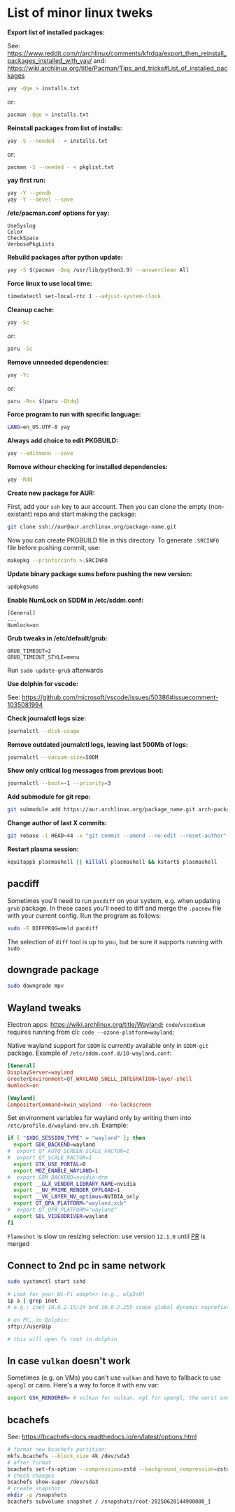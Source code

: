 # List of minor linux tweks

**Export list of installed packages:**

See: <https://www.reddit.com/r/archlinux/comments/kfrdqa/export_then_reinstall_packages_installed_with_yay/>
and: <https://wiki.archlinux.org/title/Pacman/Tips_and_tricks#List_of_installed_packages>

```sh
yay -Qqe > installs.txt
```

or:

```sh
pacman -Qqe > installs.txt
```

**Reinstall packages from list of installs:**

```sh
yay -S --needed - < installs.txt
```

or:

```sh
pacman -S --needed - < pkglist.txt
```

**yay first run:**

```sh
yay -Y --gendb
yay -Y --devel --save
```

**/etc/pacman.conf options for yay:**

```text
UseSyslog
Color
CheckSpace
VerbosePkgLists
```

**Rebuild packages after python update:**

```sh
yay -S $(pacman -Qoq /usr/lib/python3.9) --answerclean All
```

**Force linux to use local time:**

```sh
timedatectl set-local-rtc 1 --adjust-system-clock
```

**Cleanup cache:**

```sh
yay -Sc
```

or:

```sh
paru -Sc
```

**Remove unneeded dependencies:**

```sh
yay -Yc
```

or:

```sh
paru -Rns $(paru -Qtdq)
```

**Force program to run with specific language:**

```sh
LANG=en_US.UTF-8 yay
```

**Always add choice to edit PKGBUILD:**

```sh
yay --editmenu --save
```

**Remove withour checking for installed dependencies:**

```sh
yay -Rdd
```

**Create new package for AUR:**

First, add your `ssh` key to aur account. Then you can clone the empty (non-existant) repo and start making the package:

```sh
git clone ssh://aur@aur.archlinux.org/package-name.git
```

Now you can create PKGBUILD file in this directory. To generate `.SRCINFO` file before pushing commit, use:

```sh
makepkg --printsrcinfo >.SRCINFO
```

**Update binary package sums before pushing the new version:**

```sh
updpkgsums
```

**Enable NumLock on SDDM in /etc/sddm.conf:**

```text
[General]
...
Numlock=on
```

**Grub tweaks in /etc/default/grub:**

```text
GRUB_TIMEOUT=2
GRUB_TIMEOUT_STYLE=menu
```

Run `sudo update-grub` afterwards

**Use dolphin for vscode:**

See: <https://github.com/microsoft/vscode/issues/50386#issuecomment-1035081994>

**Check journalctl logs size:**

```sh
journalctl --disk-usage
```

**Remove outdated journalctl logs, leaving last 500Mb of logs:**

```sh
journalctl --vacuum-size=500M
```

**Show only critical log messages from previous boot:**

```sh
journalctl --boot=-1 --priority=3
```

**Add submodule for git repo:**

```sh
git submodule add https://aur.archlinux.org/package_name.git arch-packages/package_name
```

**Change author of last X commits:**

```sh
git rebase -i HEAD~44 -x "git commit --amend --no-edit --reset-author"
```

**Restart plasma session:**

```sh
kquitapp5 plasmashell || killall plasmashell && kstart5 plasmashell
```

## pacdiff

Sometimes you'll need to run `pacdiff` on your system, e.g. when updating `grub` package. In these cases you'll need to diff and merge the `.pacnew` file with your current config. Run the program as follows:

```sh
sudo -E DIFFPROG=meld pacdiff
```

The selection of `diff` tool is up to you, but be sure it supports running with `sudo`

## downgrade package

```sh
sudo downgrade mpv
```

## Wayland tweaks

Electron apps: <https://wiki.archlinux.org/title/Wayland>; `code`/`vscodium` requires running from cli: `code --ozone-platform=wayland`;

Native wayland support for `SDDM` is currently available only in `SDDM-git` package. Example of `/etc/sddm.conf.d/10-wayland.conf`:

```conf
[General]
DisplayServer=wayland
GreeterEnvironment=QT_WAYLAND_SHELL_INTEGRATION=layer-shell
Numlock=on

[Wayland]
CompositorCommand=kwin_wayland --no-lockscreen
```

Set environment variables for wayland only by writing them into `/etc/profile.d/wayland-env.sh`. Example:

```sh
if [ "$XDG_SESSION_TYPE" = "wayland" ]; then
  export GDK_BACKEND=wayland
#  export QT_AUTO_SCREEN_SCALE_FACTOR=1
#  export QT_SCALE_FACTOR=1
  export GTK_USE_PORTAL=0
  export MOZ_ENABLE_WAYLAND=1
#  export GBM_BACKEND=nvidia-drm
  export __GLX_VENDOR_LIBRARY_NAME=nvidia
  export __NV_PRIME_RENDER_OFFLOAD=1
  export __VK_LAYER_NV_optimus=NVIDIA_only
  export QT_QPA_PLATFORM="wayland;xcb"
#  export QT_QPA_PLATFORM="wayland"
  export SDL_VIDEODRIVER=wayland
fi
```

`Flameshot` is slow on resizing selection: use version `12.1.0` until [PR](https://github.com/flameshot-org/flameshot/pull/3059) is merged

## Connect to 2nd pc in same network

```sh
sudo systemctl start sshd

# Look for your Wi-Fi adapter (e.g., wlp3s0)
ip a | grep inet
# e.g.: inet 10.0.2.15/24 brd 10.0.2.255 scope global dynamic noprefixroute enp0s3

# on PC, in Dolphin:
sftp://user@ip

# this will open fs root in dolphin
```

## In case `vulkan` doesn't work

Sometimes (e.g. on VMs) you can't use `vulkan` and have to fallback to use `opengl` or cairo. Here's a way to force it with env var:

```sh
export GSK_RENDERER= # vulkan for vulkan, ngl for opengl, the worst one is cairo
```

## bcachefs

See: <https://bcachefs-docs.readthedocs.io/en/latest/options.html>

```sh
# format new bcachefs partition:
mkfs.bcachefs --block_size 4k /dev/sda3
# after format
bcachefs set-fs-option --compression=zstd --background_compression=zstd --data_checksum=crc64 --metadata_checksum=crc64
# check changes
bcachefs show-super /dev/sda3
# create snapshot
mkdir -p /snapshots
bcachefs subvolume snapshot / /snapshots/root-20250620144900000_1
```

